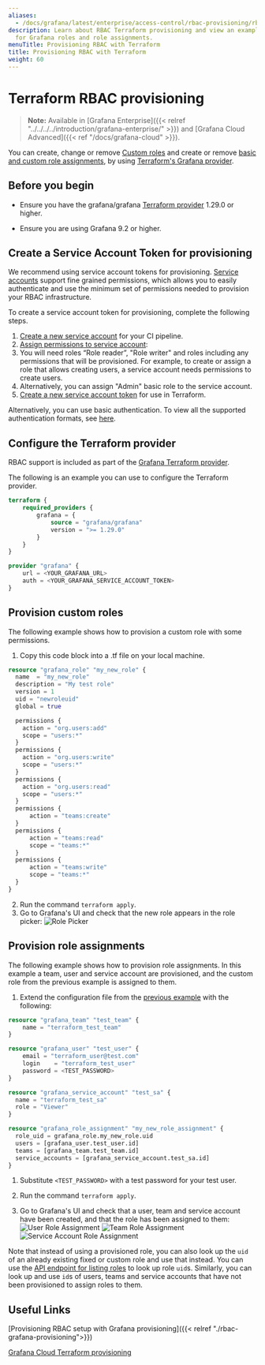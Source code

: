 ```yaml
---
aliases:
  - /docs/grafana/latest/enterprise/access-control/rbac-provisioning/rbac-terraform-provisioning
description: Learn about RBAC Terraform provisioning and view an example of provisioning configuration
  for Grafana roles and role assignments.
menuTitle: Provisioning RBAC with Terraform
title: Provisioning RBAC with Terraform
weight: 60
---
```


# Terraform RBAC provisioning

> **Note:** Available in [Grafana Enterprise]({{< relref "../../../../introduction/grafana-enterprise/" >}}) and [Grafana Cloud Advanced]({{< ref "/docs/grafana-cloud" >}}).

You can create, change or remove [Custom roles](https://registry.terraform.io/providers/grafana/grafana/latest/docs/resources/role) and create or remove [basic and custom role assignments](https://registry.terraform.io/providers/grafana/grafana/latest/docs/resources/role_assignment), by using [Terraform's Grafana provider](https://registry.terraform.io/providers/grafana/grafana/latest/docs).

## Before you begin

- Ensure you have the grafana/grafana [Terraform provider](https://registry.terraform.io/providers/grafana/grafana/) 1.29.0 or higher.

- Ensure you are using Grafana 9.2 or higher.

## Create a Service Account Token for provisioning

We recommend using service account tokens for provisioning. [Service accounts](https://grafana.com/docs/grafana/latest/administration/service-accounts/) support fine grained permissions, which allows you to easily authenticate and use the minimum set of permissions needed to provision your RBAC infrastructure.

To create a service account token for provisioning, complete the following steps.

1. [Create a new service account](https://grafana.com/docs/grafana/latest/administration/service-accounts/#create-a-service-account-in-grafana) for your CI pipeline.
1. [Assign permissions to service account](https://grafana.com/docs/grafana/latest/administration/service-accounts/#assign-roles-to-a-service-account-in-grafana):
1. You will need roles “Role reader”, "Role writer" and roles including any permissions that will be provisioned. For example, to create or assign a role that allows creating users, a service account needs permissions to create users.
1. Alternatively, you can assign "Admin" basic role to the service account.
1. [Create a new service account token](https://grafana.com/docs/grafana/latest/administration/service-accounts/#to-add-a-token-to-a-service-account) for use in Terraform.

Alternatively, you can use basic authentication. To view all the supported authentication formats, see [here](https://registry.terraform.io/providers/grafana/grafana/latest/docs#authentication).

## Configure the Terraform provider

RBAC support is included as part of the [Grafana Terraform provider](https://registry.terraform.io/providers/grafana/grafana/latest/docs).

The following is an example you can use to configure the Terraform provider.

```terraform
terraform {
    required_providers {
        grafana = {
            source = "grafana/grafana"
            version = ">= 1.29.0"
        }
    }
}

provider "grafana" {
    url = <YOUR_GRAFANA_URL>
    auth = <YOUR_GRAFANA_SERVICE_ACCOUNT_TOKEN>
}
```

## Provision custom roles

The following example shows how to provision a custom role with some permissions.

1. Copy this code block into a .tf file on your local machine.

```terraform
resource "grafana_role" "my_new_role" {
  name  = "my_new_role"
  description = "My test role"
  version = 1
  uid = "newroleuid"
  global = true

  permissions {
    action = "org.users:add"
    scope = "users:*"
  }
  permissions {
    action = "org.users:write"
    scope = "users:*"
  }
  permissions {
    action = "org.users:read"
    scope = "users:*"
  }
  permissions {
	  action = "teams:create"
  }
  permissions {
	  action = "teams:read"
	  scope = "teams:*"
  }
  permissions {
	  action = "teams:write"
	  scope = "teams:*"
  }
}
```

2. Run the command `terraform apply`.
3. Go to Grafana's UI and check that the new role appears in the role picker:
   ![Role Picker](/static/img/docs/enterprise/tf_custom_role.png)

## Provision role assignments

The following example shows how to provision role assignments.
In this example a team, user and service account are provisioned, and the custom role from the previous example is assigned to them.

1. Extend the configuration file from the [previous example]({{##}}) with the following:

```terraform
resource "grafana_team" "test_team" {
	name = "terraform_test_team"
}

resource "grafana_user" "test_user" {
	email = "terraform_user@test.com"
	login    = "terraform_test_user"
	password = <TEST_PASSWORD>
}

resource "grafana_service_account" "test_sa" {
  name = "terraform_test_sa"
  role = "Viewer"
}

resource "grafana_role_assignment" "my_new_role_assignment" {
  role_uid = grafana_role.my_new_role.uid
  users = [grafana_user.test_user.id]
  teams = [grafana_team.test_team.id]
  service_accounts = [grafana_service_account.test_sa.id]
}
```

1. Substitute `<TEST_PASSWORD>` with a test password for your test user.

1. Run the command `terraform apply`.

1. Go to Grafana's UI and check that a user, team and service account have been created, and that the role has been assigned to them:
   ![User Role Assignment](/static/img/docs/enterprise/tf_user_role_assignment.png)
   ![Team Role Assignment](/static/img/docs/enterprise/tf_team_role_assignment.png)
   ![Service Account Role Assignment](/static/img/docs/enterprise/tf_service_account_role_assignment.png)

Note that instead of using a provisioned role, you can also look up the `uid` of an already existing fixed or custom role and use that instead.
You can use the [API endpoint for listing roles](https://grafana.com/docs/grafana/latest/developers/http_api/access_control/#create-and-manage-custom-roles) to look up role `uid`s.
Similarly, you can look up and use `id`s of users, teams and service accounts that have not been provisioned to assign roles to them.

## Useful Links

[Provisioning RBAC setup with Grafana provisioning]({{< relref "./rbac-grafana-provisioning">}})

[Grafana Cloud Terraform provisioning](https://grafana.com/docs/grafana-cloud/infrastructure-as-code/terraform/)
